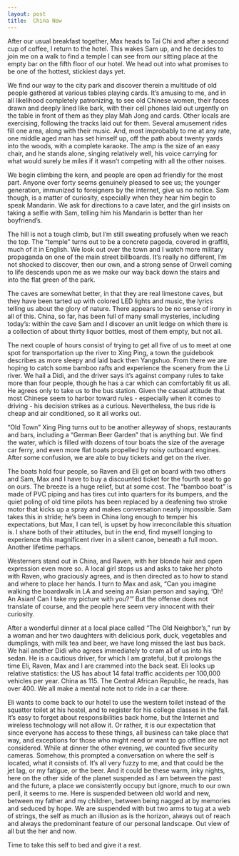 ```yaml
---
layout: post
title:  China Now
---
```

After our usual breakfast together, Max heads to Tai Chi and after a second cup of coffee, I return to the hotel. This wakes Sam up, and he decides to join me on a walk to find a temple I can see from our sitting place at the empty bar on the fifth floor of our hotel. We head out into what promises to be one of the hottest, stickiest days yet.

We find our way to the city park and discover therein a multitude of old people gathered at various tables playing cards. It’s amusing to me, and in all likelihood completely patronizing, to see old Chinese women, their faces drawn and deeply lined like bark, with their cell phones laid out urgently on the table in front of them as they play Mah Jong and cards. Other locals are exercising, following the tracks laid out for them. Several amusement rides fill one area, along with their music. And, most improbably to me at any rate, one middle aged man has set himself up, off the path about twenty yards into the woods, with a complete karaoke. The amp is the size of an easy chair, and he stands alone, singing relatively well, his voice carrying for what would surely be miles if it wasn’t competing with all the other noises. 

We begin climbing the kern, and people are open ad friendly for the most part. Anyone over forty seems genuinely pleased to see us; the younger generation, immunized to foreigners by the internet, give us no notice. Sam though, is a matter of curiosity, especially when they hear him begin to speak Mandarin. We ask for directions to a cave later, and the girl insists on taking a selfie with Sam, telling him his Mandarin is better than her boyfriend’s. 

The hill is not a tough climb, but I’m still sweating profusely when we reach the top. The “temple” turns out to be a concrete pagoda, covered in graffiti, much of it in English. We look out over the town and I watch more military propaganda on one of the main street billboards. It’s really no different, I’m not shocked to discover, then our own, and a strong sense of Orwell coming to life descends upon me as we make our way back down the stairs and into the flat green of the park.

The caves are somewhat better, in that they are real limestone caves, but they have been tarted up with colored LED lights and music, the lyrics telling us about the glory of nature. There appears to be no sense of irony in all of this. China, so far, has been full of many small mysteries, including today’s: within the cave Sam and I discover an unlit ledge on which there is a collection of about thirty liquor bottles, most of them empty, but not all. 

The next couple of hours consist of trying to get all five of us to meet at one spot for transportation up the river to Xing Ping, a town the guidebook describes as more sleepy and laid back then Yangshuo. From there we are hoping to catch some bamboo rafts and experience the scenery from the Li river. We hail a Didi, and the driver says it’s against company rules to take more than four people, though he has a car which can comfortably fit us all. He agrees only to take us to the bus station. Given the casual attitude that most Chinese seem to harbor toward rules - especially when it comes to driving - his decision strikes as a curious. Nevertheless, the bus ride is cheap and air conditioned, so it all works out. 

“Old Town” Xing Ping turns out to be another alleyway of shops, restaurants and bars, including a “German Beer Garden” that is anything but. We find the water, which is filled with dozens of tour boats the size of the average car ferry, and even more flat boats propelled by noisy outboard engines. After some confusion, we are able to buy tickets and get on the river.

The boats hold four people, so Raven and Eli get on board with two others and Sam, Max and I have to buy a discounted ticket for the fourth seat to go on ours.  The breeze is a huge relief, but at some cost. The “bamboo boat” is made of PVC piping and has tires cut into quarters for its bumpers, and the quiet poling of old time pilots has been replaced by a deafening two stroke motor that kicks up a spray and makes conversation nearly impossible. Sam takes this in stride; he’s been in China long enough to temper his expectations, but Max, I can tell, is upset by how irreconcilable this situation is. I share both of their attitudes, but in the end, find myself longing to experience this magnificent river in a silent canoe, beneath a full moon. Another lifetime perhaps. 

Westerners stand out in China, and Raven, with her blonde hair and open expression even more so. A local girl stops us and asks to take her photo with Raven, who graciously agrees, and is then directed as to how to stand and where to place her hands. I turn to Max and ask, “Can you imagine walking the boardwalk in LA and seeing an Asian person and saying, ‘Oh! An Asian! Can I take my picture with you?’” But the offense does not translate of course, and the people here seem very innocent with their curiosity. 

After a wonderful dinner at a local place called “The Old Neighbor’s,” run by a woman and her two daughters with delicious pork, duck, vegetables and dumplings, with milk tea and beer, we have long missed the last bus back. We hail another Didi who agrees immediately to cram all of us into his sedan. He is a cautious driver, for which I am grateful, but it prolongs the time Eli, Raven, Max and I are crammed into the back seat.  Eli looks up relative statistics: the US has about 14 fatal traffic accidents per 100,000 vehicles per year. China as 115. The Central African Republic, he reads, has over 400. We all make a mental note not to ride in a car there.

Eli wants to come back to our hotel to use the western toilet instead of the squatter toilet at his hostel, and to register for his college classes in the fall. It’s easy to forget about responsibilities back home, but the Internet and wireless technology will not allow it. Or rather, it is our expectation that since everyone has access to these things, all business can take place that way, and exceptions for those who might need or want to go offline are not considered. While at dinner the other evening, we counted five security cameras. Somehow, this prompted a conversation on where the self is located, what it consists of. It’s all very fuzzy to me, and that could be the jet lag, or my fatigue, or the beer. And it could be these warm, inky nights, here on the other side of the planet suspended as I am between the past and the future, a place we consistently occupy but ignore, much to our own peril, it seems to me. Here is suspended between old world and new, between my father and my children, between being nagged at by memories and seduced by hope. We are suspended with but two arms to tug at a web of strings, the self as much an illusion as is the horizon, always out of reach and always the predominant feature of our personal landscape. Out view of all but the her and now.

Time to take this self to bed and give it a rest.
